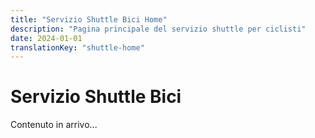 ```yaml
---
title: "Servizio Shuttle Bici Home"
description: "Pagina principale del servizio shuttle per ciclisti"
date: 2024-01-01
translationKey: "shuttle-home"
---
```


# Servizio Shuttle Bici

Contenuto in arrivo...
